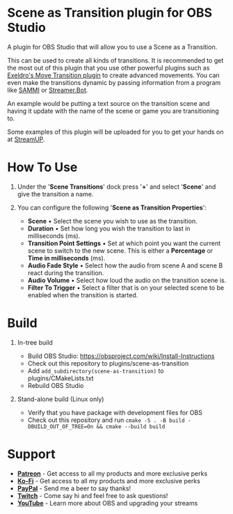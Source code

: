 # Scene as Transition plugin for OBS Studio

A plugin for OBS Studio that will allow you to use a Scene as a Transition.

This can be used to create all kinds of transitions. It is recommended to get the most out of this plugin that you use other powerful plugins such as [Exeldro's Move Transition plugin](https://obsproject.com/forum/resources/move-transition.913/) to create advanced movements.
You can even make the transitions dynamic by passing information from a program like [SAMMI](https://sammi.solutions) or [Streamer.Bot](https://streamer.bot).

An example would be putting a text source on the transition scene and having it update with the name of the scene or game you are transitioning to.

Some examples of this plugin will be uploaded for you to get your hands on at [StreamUP](https://streamup.tips).

# How To Use
1. Under the '**Scene Transitions**' dock press '**+**' and select '**Scene**' and give the transition a name.

1. You can configure the following '**Scene as Transition Properties**':
    - **Scene** • Select the scene you wish to use as the transition.
    - **Duration** • Set how long you wish the transition to last in milliseconds (ms).
    - **Transition Point Settings** • Set at which point you want the current scene to switch to the new scene. This is either a **Percentage** or **Time in milliseconds** (ms).
    - **Audio Fade Style** • Select how the audio from scene A and scene B react during the transition.
    - **Audio Volume** • Select how loud the audio on the transition scene is.
    - **Filter To Trigger** • Select a filter that is on your selected scene to be enabled when the transition is started.

# Build
1. In-tree build
    - Build OBS Studio: https://obsproject.com/wiki/Install-Instructions
    - Check out this repository to plugins/scene-as-transition
    - Add `add_subdirectory(scene-as-transition)` to plugins/CMakeLists.txt
    - Rebuild OBS Studio

1. Stand-alone build (Linux only)
    - Verify that you have package with development files for OBS
    - Check out this repository and run `cmake -S . -B build -DBUILD_OUT_OF_TREE=On && cmake --build build`

# Support
- [**Patreon**](https://www.patreon.com/Andilippi) - Get access to all my products and more exclusive perks
- [**Ko-Fi**](https://ko-fi.com/andilippi) - Get access to all my products and more exclusive perks
- [**PayPal**](https://www.paypal.me/andilippi) - Send me a beer to say thanks!
- [**Twitch**](https://www.twitch.tv/andilippi) - Come say hi and feel free to ask questions!
- [**YouTube**](https://www.youtube.com/andilippi) - Learn more about OBS and upgrading your streams

